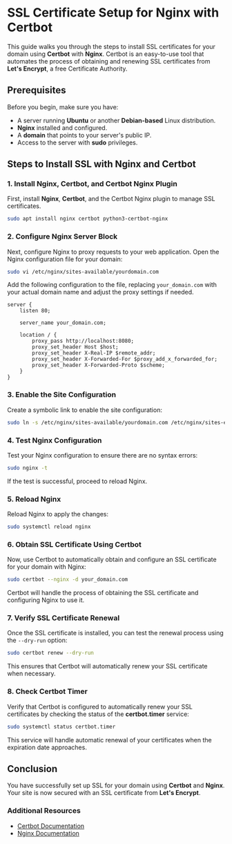 
# SSL Certificate Setup for Nginx with Certbot

This guide walks you through the steps to install SSL certificates for your domain using **Certbot** with **Nginx**. Certbot is an easy-to-use tool that automates the process of obtaining and renewing SSL certificates from **Let's Encrypt**, a free Certificate Authority.

## Prerequisites

Before you begin, make sure you have:

- A server running **Ubuntu** or another **Debian-based** Linux distribution.
- **Nginx** installed and configured.
- A **domain** that points to your server's public IP.
- Access to the server with **sudo** privileges.

## Steps to Install SSL with Nginx and Certbot

### 1. Install Nginx, Certbot, and Certbot Nginx Plugin

First, install **Nginx**, **Certbot**, and the Certbot Nginx plugin to manage SSL certificates.

```bash
sudo apt install nginx certbot python3-certbot-nginx
```

### 2. Configure Nginx Server Block

Next, configure Nginx to proxy requests to your web application. Open the Nginx configuration file for your domain:

```bash
sudo vi /etc/nginx/sites-available/yourdomain.com
```

Add the following configuration to the file, replacing `your_domain.com` with your actual domain name and adjust the proxy settings if needed.

```nginx
server {
    listen 80;

    server_name your_domain.com;

    location / {
        proxy_pass http://localhost:8080;
        proxy_set_header Host $host;
        proxy_set_header X-Real-IP $remote_addr;
        proxy_set_header X-Forwarded-For $proxy_add_x_forwarded_for;
        proxy_set_header X-Forwarded-Proto $scheme;
    }
}
```

### 3. Enable the Site Configuration

Create a symbolic link to enable the site configuration:

```bash
sudo ln -s /etc/nginx/sites-available/yourdomain.com /etc/nginx/sites-enabled
```

### 4. Test Nginx Configuration

Test your Nginx configuration to ensure there are no syntax errors:

```bash
sudo nginx -t
```

If the test is successful, proceed to reload Nginx.

### 5. Reload Nginx

Reload Nginx to apply the changes:

```bash
sudo systemctl reload nginx
```

### 6. Obtain SSL Certificate Using Certbot

Now, use Certbot to automatically obtain and configure an SSL certificate for your domain with Nginx:

```bash
sudo certbot --nginx -d your_domain.com
```

Certbot will handle the process of obtaining the SSL certificate and configuring Nginx to use it.

### 7. Verify SSL Certificate Renewal

Once the SSL certificate is installed, you can test the renewal process using the `--dry-run` option:

```bash
sudo certbot renew --dry-run
```

This ensures that Certbot will automatically renew your SSL certificate when necessary.

### 8. Check Certbot Timer

Verify that Certbot is configured to automatically renew your SSL certificates by checking the status of the **certbot.timer** service:

```bash
sudo systemctl status certbot.timer
```

This service will handle automatic renewal of your certificates when the expiration date approaches.

## Conclusion

You have successfully set up SSL for your domain using **Certbot** and **Nginx**. Your site is now secured with an SSL certificate from **Let's Encrypt**.

### Additional Resources

- [Certbot Documentation](https://certbot.eff.org/docs/)
- [Nginx Documentation](https://nginx.org/en/docs/)
